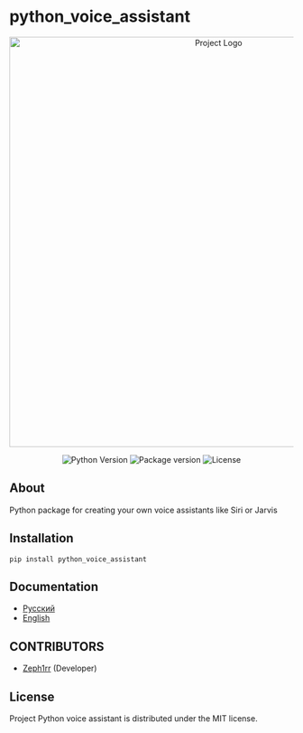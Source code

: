 # python_voice_assistant

<p align="center">
      <img src="https://i.ibb.co/MZ3PgBR/python-voice-assistant.png" alt="Project Logo" width="726">
</p>

<p align="center">
    <img src="https://img.shields.io/badge/Python-3.10-blueviolet" alt="Python Version">
    <img src="https://img.shields.io/pypi/v/python-voice-assistant?color=blue&label=Version" alt="Package version">
    <img src="https://img.shields.io/badge/License-MIT-success" alt="License">
</p>

## About

Python package for creating your own voice assistants like Siri or Jarvis

## Installation

```
pip install python_voice_assistant
```

## Documentation

- [Русский](https://github.com/zeph1rrinc/python_voice_assistant/tree/master/docs/ru_doc.md)
- [English](https://github.com/zeph1rrinc/python_voice_assistant/tree/master/docs/en_doc.md)

## CONTRIBUTORS

- [Zeph1rr](https://github.com/Zeph1rr) (Developer)

## License

Project Python voice assistant is distributed under the MIT license.
